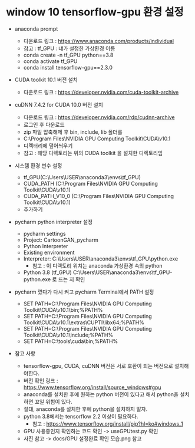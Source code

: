 # window 10 tensorflow-gpu 환경 설정
- anaconda prompt
    - 다운로드 링크 : https://www.anaconda.com/products/individual
    - 참고 : tf_GPU : 냬가 설정한 가상환경 이름
    - conda create -n tf_GPU python==3.8
    - conda activate tf_GPU
    - conda install tensorflow-gpu==2.3.0



- CUDA toolkit 10.1 버전 설치
    - 다운로드 링크 : https://developer.nvidia.com/cuda-toolkit-archive



- cuDNN 7.4.2 for CUDA 10.0 버전 설치
    - 다운로드 링크 : https://developer.nvidia.com/rdp/cudnn-archive   
    - 로그인 후 다운로드
    - zip 파일 압축해제 후 bin, include, lib 폴더를
    - C:\Program Files\NVIDIA GPU Computing Toolkit\CUDA\v10.1
    - 디렉터리에 덮어씌우기
    - 참고 : 해당 디렉토리는 위의 CUDA toolkit 을 설치한 디렉토리임



- 시스템 환경 변수 설정
    - tf_GPU(C:\Users\USER\anaconda3\envs\tf_GPU)
    - CUDA_PATH (C:\Program Files\NVIDIA GPU Computing Toolkit\CUDA\v10.1)
    - CUDA_PATH_V10_0 (C:\Program Files\NVIDIA GPU Computing Toolkit\CUDA\v10.1)
    - 추가하기
    


- pycharm python interpreter 설정
    - pycharm settings
    - Project: CartoonGAN_pycharm
    - Python Interpreter
    - Existing environment
    - Interpreter: C:\Users\USER\anaconda3\envs\tf_GPU\python.exe
        - 참고 : 이 디렉토리 위치는 anaconda 가상환경 속의 python
    - Python 3.8 (tf_GPU) C:\Users\USER\anaconda3\envs\tf_GPU-python.exe 로 뜨는 지 확인



- pycharm 껐다가 다시 켜고 pycharm Terminal에서 PATH 설정
    - SET PATH=C:\Program Files\NVIDIA GPU Computing Toolkit\CUDA\v10.1\bin;%PATH%
    - SET PATH=C:\Program Files\NVIDIA GPU Computing Toolkit\CUDA\v10.1\extras\CUPTI\libx64;%PATH%
    - SET PATH=C:\Program Files\NVIDIA GPU Computing Toolkit\CUDA\v10.1\include;%PATH%
    - SET PATH=C:\tools\cuda\bin;%PATH%


- 참고 사항
    - tensorflow-gpu, CUDA, cuDNN 버전은 서로 호환이 되는 버전으로 설치해야한다.
    - 버전 확인 링크 : https://www.tensorflow.org/install/source_windows#gpu
    - anaconda를 설치한 후에 원하는 python 버전이 있다고 해서 python을 설치하면 꼬일 위험이 있다.
    - 절대, anaconda를 설치한 후에 python을 설치하지 말자.
    - python 3.8에서는 tensorflow 2.2 이상이 필요하다.
      - 참고 : https://www.tensorflow.org/install/pip?hl=ko#windows_1
    - GPU 사용중인지 확인하는 코드 확인 -> useGPUtest.py 확인
    - 사진 참고 -> docs/GPU 설정완료 확인 모습.png 참고
  


